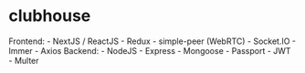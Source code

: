 # clubhouse
Frontend: - NextJS / ReactJS - Redux - simple-peer (WebRTC) - Socket.IO - Immer - Axios  Backend: - NodeJS - Express - Mongoose - Passport - JWT - Multer
